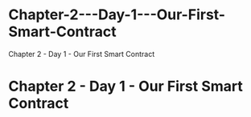 # Chapter-2---Day-1---Our-First-Smart-Contract
Chapter 2 - Day 1 - Our First Smart Contract
# Chapter 2 - Day 1 - Our First Smart Contract
